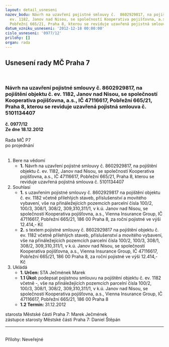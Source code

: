 ```yaml
---
layout: detail_usneseni
nazev_bodu: Návrh na uzavření pojistné smlouvy č.  8602929817, na pojištění objektu  č.
  ev. 1182, Janov nad Nisou, se společností Kooperativa pojišťovna, a.s., IČ 47116617,
  Pobřežní 665/21, Praha 8, kterou se reviduje uzavřená pojistná smlouva č. 5101134407
datum_vzniku_usneseni: '2012-12-18 00:00:00'
cislo_usneseni: '0977/12'
prilohy: []
organ: rada
---
```

<div id="ucUsn_pList" class="usn">
	<span><h2>Usnesení rady MČ Praha 7 </h2>
<br></span><div class="standBody">
<span><h3>Návrh na uzavření pojistné smlouvy č.  8602929817, na pojištění objektu  č. ev. 1182, Janov nad Nisou, se společností Kooperativa pojišťovna, a.s., IČ 47116617, Pobřežní 665/21, Praha 8, kterou se reviduje uzavřená pojistná smlouva č. 5101134407</h3></span><div class="center">
		<strong>č. 0977/12</strong><br>
	</div>
<div class="center">
		<strong>Ze dne 18.12.2012</strong><br><br>
	</div>Rada MČ P7<br> po projednání<br><br><ol>
<li>Bere na vědomí<ul><li>
<strong>1.</strong> Návrh na uzavření pojistné smlouvy č.  8602929817, na pojištění objektu  č. ev. 1182, Janov nad Nisou, se společností Kooperativa pojišťovna, a.s., IČ 47116617, Pobřežní 665/21, Praha 8, kterou se reviduje uzavřená pojistná smlouva č. 5101134407</li></ul>
</li>
<li>Souhlasí<ul>
<li>
<strong>1.</strong> s uzavřením pojistné smlouvy č. 8602929817 na pojištění objektu č. ev. 1182 včetně přilehlých staveb, příslušenství a movitého vybavení, vše na přináležejících pozemcích parcelní čísla 100/2, 100/3, 308/1, 308/2, 309,310,311/1, v k.ú. Janov nad Nisou, se společností Kooperativa pojišťovna, a.s., Vienna Insurance Group, IČ 47116617, Pobřežní 665/21, 186 00 Praha 8, za roční pojistné ve výši 12.414,- Kč</li>
<li>
<strong>2.</strong> s textem pojistné smlouvy č. 8602929817 na pojištění objektu č. ev. 1182 včetně přilehlých staveb, příslušenství a movitého vybavení, vše na přináležejících pozemcích parcelní čísla 100/2, 100/3, 308/1, 308/2, 309,310,311/1, v k.ú. Janov nad Nisou, se společností Kooperativa pojišťovna, a.s., Vienna Insurance Group, IČ 47116617, Pobřežní 665/21, 186 00 Praha 8, za roční pojistné ve výši 12.414,- Kč      </li>
</ul>
</li>
<li>Ukládá<ul>
<li>
<strong>1. Určen: </strong>STA Ječmének Marek</li>
<li>
<strong>1.1 Úkol: </strong>podepsat pojistnou smlouvu na pojištění objektu č. ev. 1182 včetně -, vše na přináležejících pozemcích parcelní čísla 100/2, 100/3, 308/1, 308/2, 309,310,311/1, v k.ú. Janov nad Nisou, se společností Kooperativa pojišťovna, a.s., Vienna Insurance Group, IČ 47116617, Pobřežní 665/21, 186 00 Praha 8</li>
<li>
<strong>1.2 Termín: </strong>31.12.2012</li>
</ul>
</li>
</ol>starosta Městské části Praha 7: Marek Ječmének<br>zástupce starosty Městské části Praha 7: Daniel Štěpán <hr>
<br>Přílohy: Neveřejné</div>
</div>
